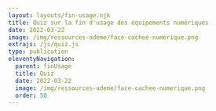 ```yaml
---
layout: layouts/fin-usage.njk
title: Quiz sur la fin d'usage des équipements numériques
date: 2022-03-22
image: /img/ressources-ademe/face-cachee-numerique.png
extrajs: /js/quiz.js
type: publication
eleventyNavigation:
  parent: finUsage
  title: Quiz
  date: 2022-03-22
  image: /img/ressources-ademe/face-cachee-numerique.png
  order: 50
---
```


<form class="fr-form-group" data-quiz-json="/js/quiz/quiz-fin-usage.json"></form>